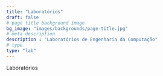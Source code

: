```yaml
---
title: "Laboratórios"
draft: false
# page title background image
bg_image: "images/backgrounds/page-title.jpg"
# meta description
description : "Laboratórios de Engenharia da Computação"
# type
type: "lab"
---
```


Laboratórios